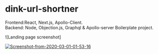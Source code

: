 # dink-url-shortner

Frontend:React, Next.js, Apollo-Client.            
Backend: Node, Objection.js, Graphql &amp; Apollo-server 
Boilerplate project.

![Landing page screenshot]

<a href="https://ibb.co/2cr9JyT"><img src="https://i.ibb.co/1RNgcLk/Screenshot-from-2020-03-01-01-53-16.png" alt="Screenshot-from-2020-03-01-01-53-16" border="0" /></a>
